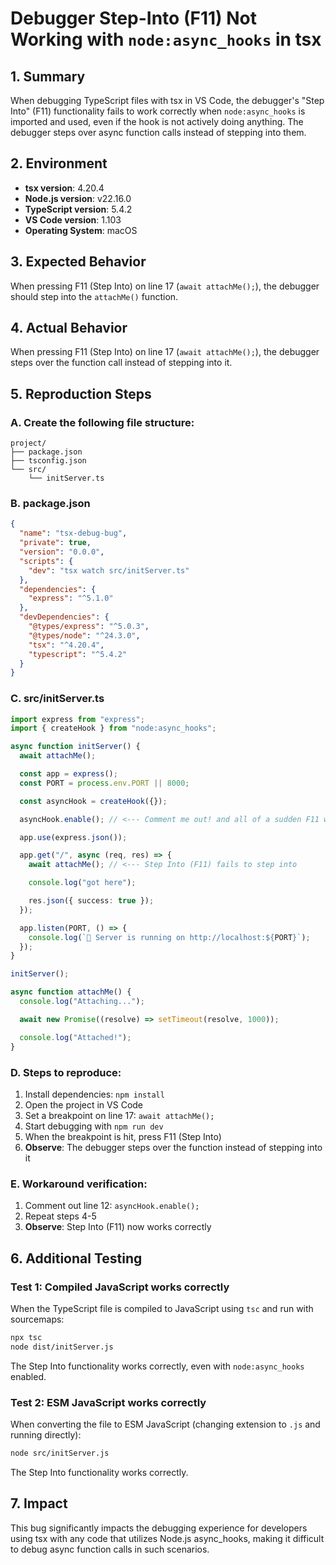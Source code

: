 # Debugger Step-Into (F11) Not Working with `node:async_hooks` in tsx

## 1. Summary

When debugging TypeScript files with tsx in VS Code, the debugger's "Step Into" (F11) functionality fails to work correctly when `node:async_hooks` is imported and used, even if the hook is not actively doing anything. The debugger steps over async function calls instead of stepping into them.

## 2. Environment

- **tsx version**: 4.20.4
- **Node.js version**: v22.16.0
- **TypeScript version**: 5.4.2
- **VS Code version**: 1.103
- **Operating System**: macOS

## 3. Expected Behavior

When pressing F11 (Step Into) on line 17 (`await attachMe();`), the debugger should step into the `attachMe()` function.

## 4. Actual Behavior

When pressing F11 (Step Into) on line 17 (`await attachMe();`), the debugger steps over the function call instead of stepping into it.

## 5. Reproduction Steps

### A. Create the following file structure:

```
project/
├── package.json
├── tsconfig.json
└── src/
    └── initServer.ts
```

### B. package.json

```json
{
  "name": "tsx-debug-bug",
  "private": true,
  "version": "0.0.0",
  "scripts": {
    "dev": "tsx watch src/initServer.ts"
  },
  "dependencies": {
    "express": "^5.1.0"
  },
  "devDependencies": {
    "@types/express": "^5.0.3",
    "@types/node": "^24.3.0",
    "tsx": "^4.20.4",
    "typescript": "^5.4.2"
  }
}
```

### C. src/initServer.ts

```typescript
import express from "express";
import { createHook } from "node:async_hooks";

async function initServer() {
  await attachMe();

  const app = express();
  const PORT = process.env.PORT || 8000;

  const asyncHook = createHook({});

  asyncHook.enable(); // <--- Comment me out! and all of a sudden F11 works as expected!

  app.use(express.json());

  app.get("/", async (req, res) => {
    await attachMe(); // <--- Step Into (F11) fails to step into

    console.log("got here");

    res.json({ success: true });
  });

  app.listen(PORT, () => {
    console.log(`🚀 Server is running on http://localhost:${PORT}`);
  });
}

initServer();

async function attachMe() {
  console.log("Attaching...");

  await new Promise((resolve) => setTimeout(resolve, 1000));

  console.log("Attached!");
}
```

### D. Steps to reproduce:

1. Install dependencies: `npm install`
2. Open the project in VS Code
3. Set a breakpoint on line 17: `await attachMe();`
4. Start debugging with `npm run dev`
5. When the breakpoint is hit, press F11 (Step Into)
6. **Observe**: The debugger steps over the function instead of stepping into it

### E. Workaround verification:

1.  Comment out line 12: `asyncHook.enable();`
2.  Repeat steps 4-5
3.  **Observe**: Step Into (F11) now works correctly

## 6. Additional Testing

### Test 1: Compiled JavaScript works correctly

When the TypeScript file is compiled to JavaScript using `tsc` and run with sourcemaps:

```bash
npx tsc
node dist/initServer.js
```

The Step Into functionality works correctly, even with `node:async_hooks` enabled.

### Test 2: ESM JavaScript works correctly

When converting the file to ESM JavaScript (changing extension to `.js` and running directly):

```bash
node src/initServer.js
```

The Step Into functionality works correctly.

## 7. Impact

This bug significantly impacts the debugging experience for developers using tsx with any code that utilizes Node.js async_hooks, making it difficult to debug async function calls in such scenarios.
